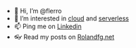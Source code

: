 - 👋 Hi, I’m @flerro
- 👀 I’m interested in [cloud](https://www.rolandfg.net/tags/cloud) and [serverless](https://www.rolandfg.net/tags/serverless)
- 📫 Ping me on [Linkedin](https://www.linkedin.com/in/lerro/)
- 👓 Read my posts on [Rolandfg.net](https://www.rolandfg.net)

<!---
flerro/flerro is a ✨ special ✨ repository because its `README.md` (this file) appears on your GitHub profile.
You can click the Preview link to take a look at your changes.
--->
